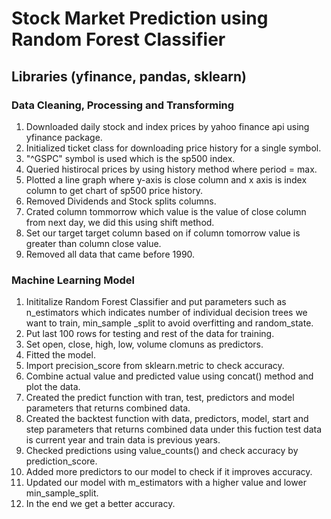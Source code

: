 # Stock Market Prediction using Random Forest Classifier
## Libraries (yfinance, pandas, sklearn)

### Data Cleaning, Processing and Transforming

1. Downloaded daily stock and index prices by yahoo finance api using yfinance package.
2. Initialized ticket class for downloading price history for a single symbol.
3. "^GSPC" symbol is used which is the sp500 index.
4. Queried histirocal prices by using history method where period = max.
5. Plotted a line graph where y-axis is close column and x axis is index column to get chart of sp500 price history.
6. Removed Dividends and Stock splits columns.
7. Crated column tommorrow which value is the value of close column from next day, we did this using shift method.
8. Set our target target column based on if column tomorrow value is greater than column close value.
9. Removed all data that came before 1990.

### Machine Learning Model

1. Inititalize Random Forest Classifier and put parameters such as n_estimators which indicates number of individual decision trees we want to train, min_sample _split to avoid overfitting and random_state.
2. Put last 100 rows for testing and rest of the data for training.
3. Set open, close, high, low, volume clomuns as predictors.
4. Fitted the model.
5. Import precision_score from sklearn.metric to check accuracy.
6. Combine actual value and predicted value using concat() method and plot the data.
7. Created the predict function with tran, test, predictors and model parameters that returns combined data.
8. Created the backtest function with data, predictors, model, start and step parameters that returns combined data under this fuction test data is current year and train data is previous years.
9. Checked predictions using value_counts() and check accuracy by prediction_score.
10. Added more predictors to our model to check if it improves accuracy.
11. Updated our model with m_estimators with a higher value and lower min_sample_split.
12. In the end we get a better accuracy.
